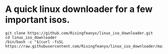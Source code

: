 <h1>
A quick linux downloader for a few important isos. 
</h1>

```
git clone https://github.com/Risingfeanyx/linux_iso_downloader.git
cd linux_iso_downloader
/bin/bash -c "$(curl -fsSL  https://raw.githubusercontent.com/Risingfeanyx/linux_iso_downloader/main/main.sh)"
```
